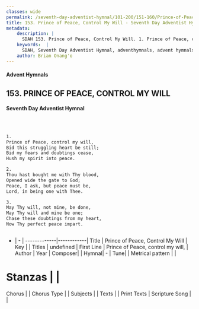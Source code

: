 ```yaml
---
classes: wide
permalink: /seventh-day-adventist-hymnal/101-200/151-160/Prince-of-Peace,-Control-My-Will/
title: 153. Prince of Peace, Control My Will - Seventh Day Adventist Hymnal
metadata:
    description: |
      SDAH 153. Prince of Peace, Control My Will. 1. Prince of Peace, control my will, Bid this struggling heart be still; Bid my fears and doubtings cease, Hush my spirit into peace.
    keywords:  |
      SDAH, Seventh Day Adventist Hymnal, adventhymnals, advent hymnals, Prince of Peace, Control My Will, Prince of Peace, control my will, 
    author: Brian Onang'o
---
```


#### Advent Hymnals
## 153. PRINCE OF PEACE, CONTROL MY WILL
#### Seventh Day Adventist Hymnal

```txt



1.
Prince of Peace, control my will,
Bid this struggling heart be still;
Bid my fears and doubtings cease,
Hush my spirit into peace.

2.
Thou hast bought me with Thy blood,
Opened wide the gate to God;
Peace, I ask, but peace must be,
Lord, in being one with Thee.

3.
May Thy will, not mine, be done,
May Thy will and mine be one;
Chase these doubtings from my heart,
Now Thy perfect peace impart.



```

- |   -  |
-------------|------------|
Title | Prince of Peace, Control My Will |
Key |  |
Titles | undefined |
First Line | Prince of Peace, control my will, |
Author | 
Year | 
Composer|  |
Hymnal|  - |
Tune|  |
Metrical pattern | |
# Stanzas |  |
Chorus |  |
Chorus Type |  |
Subjects |  |
Texts |  |
Print Texts | 
Scripture Song |  |
  
